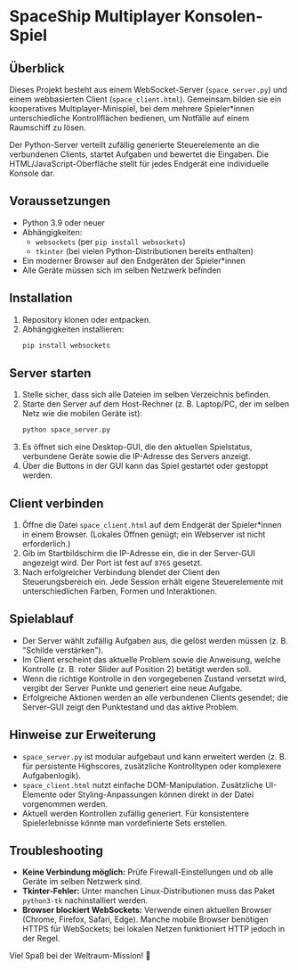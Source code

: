 # SpaceShip Multiplayer Konsolen-Spiel

## Überblick
Dieses Projekt besteht aus einem WebSocket-Server (`space_server.py`) und einem webbasierten Client (`space_client.html`). Gemeinsam bilden sie ein kooperatives Multiplayer-Minispiel, bei dem mehrere Spieler*innen unterschiedliche Kontrollflächen bedienen, um Notfälle auf einem Raumschiff zu lösen.

Der Python-Server verteilt zufällig generierte Steuerelemente an die verbundenen Clients, startet Aufgaben und bewertet die Eingaben. Die HTML/JavaScript-Oberfläche stellt für jedes Endgerät eine individuelle Konsole dar.

## Voraussetzungen
- Python 3.9 oder neuer
- Abhängigkeiten:
  - `websockets` (per `pip install websockets`)
  - `tkinter` (bei vielen Python-Distributionen bereits enthalten)
- Ein moderner Browser auf den Endgeräten der Spieler*innen
- Alle Geräte müssen sich im selben Netzwerk befinden

## Installation
1. Repository klonen oder entpacken.
2. Abhängigkeiten installieren:
   ```bash
   pip install websockets
   ```

## Server starten
1. Stelle sicher, dass sich alle Dateien im selben Verzeichnis befinden.
2. Starte den Server auf dem Host-Rechner (z. B. Laptop/PC, der im selben Netz wie die mobilen Geräte ist):
   ```bash
   python space_server.py
   ```
3. Es öffnet sich eine Desktop-GUI, die den aktuellen Spielstatus, verbundene Geräte sowie die IP-Adresse des Servers anzeigt.
4. Über die Buttons in der GUI kann das Spiel gestartet oder gestoppt werden.

## Client verbinden
1. Öffne die Datei `space_client.html` auf dem Endgerät der Spieler*innen in einem Browser. (Lokales Öffnen genügt; ein Webserver ist nicht erforderlich.)
2. Gib im Startbildschirm die IP-Adresse ein, die in der Server-GUI angezeigt wird. Der Port ist fest auf `8765` gesetzt.
3. Nach erfolgreicher Verbindung blendet der Client den Steuerungsbereich ein. Jede Session erhält eigene Steuerelemente mit unterschiedlichen Farben, Formen und Interaktionen.

## Spielablauf
- Der Server wählt zufällig Aufgaben aus, die gelöst werden müssen (z. B. "Schilde verstärken").
- Im Client erscheint das aktuelle Problem sowie die Anweisung, welche Kontrolle (z. B. roter Slider auf Position 2) betätigt werden soll.
- Wenn die richtige Kontrolle in den vorgegebenen Zustand versetzt wird, vergibt der Server Punkte und generiert eine neue Aufgabe.
- Erfolgreiche Aktionen werden an alle verbundenen Clients gesendet; die Server-GUI zeigt den Punktestand und das aktive Problem.

## Hinweise zur Erweiterung
- `space_server.py` ist modular aufgebaut und kann erweitert werden (z. B. für persistente Highscores, zusätzliche Kontrolltypen oder komplexere Aufgabenlogik).
- `space_client.html` nutzt einfache DOM-Manipulation. Zusätzliche UI-Elemente oder Styling-Anpassungen können direkt in der Datei vorgenommen werden.
- Aktuell werden Kontrollen zufällig generiert. Für konsistentere Spielerlebnisse könnte man vordefinierte Sets erstellen.

## Troubleshooting
- **Keine Verbindung möglich:** Prüfe Firewall-Einstellungen und ob alle Geräte im selben Netzwerk sind.
- **Tkinter-Fehler:** Unter manchen Linux-Distributionen muss das Paket `python3-tk` nachinstalliert werden.
- **Browser blockiert WebSockets:** Verwende einen aktuellen Browser (Chrome, Firefox, Safari, Edge). Manche mobile Browser benötigen HTTPS für WebSockets; bei lokalen Netzen funktioniert HTTP jedoch in der Regel.

Viel Spaß bei der Weltraum-Mission! 🚀
